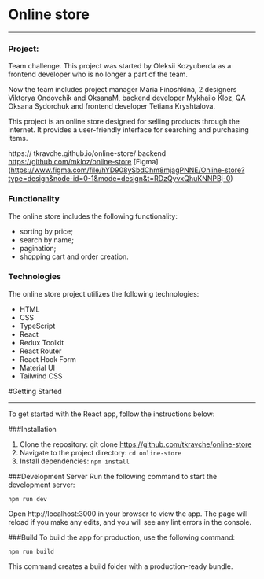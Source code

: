 # Online store

---

### Project:

Team challenge.
This project was started by Oleksii Kozyuberda as a frontend developer who is no longer a part of the team.

Now the team includes project manager Maria Finoshkina, 2 designers Viktorya Ondovchik and OksanaM, backend developer Mykhailo Kloz, QA Oksana Sydorchuk and frontend developer Tetiana Kryshtalova.

This project is an online store designed for selling products through the internet. It provides a user-friendly interface for searching and purchasing items.

https:// tkravche.github.io/online-store/
backend https://github.com/mkloz/online-store
[Figma] (https://www.figma.com/file/hYD908ySbdChm8mjagPNNE/Online-store?type=design&node-id=0-1&mode=design&t=RDzQyvxQhuKNNPBj-0)

### Functionality

The online store includes the following functionality:

- sorting by price;
- search by name;
- pagination;
- shopping cart and order creation.

### Technologies

The online store project utilizes the following technologies:

- HTML
- CSS
- TypeScript
- React
- Redux Toolkit
- React Router
- React Hook Form
- Material UI
- Tailwind CSS

#Getting Started

---

To get started with the React app, follow the instructions below:

###Installation

1. Clone the repository: git clone https://github.com/tkravche/online-store
2. Navigate to the project directory: `cd online-store`
3. Install dependencies: `npm install`

###Development Server
Run the following command to start the development server:

```
npm run dev
```

Open http://localhost:3000 in your browser to view the app. The page will reload if you make any edits, and you will see any lint errors in the console.

###Build
To build the app for production, use the following command:

```
npm run build
```

This command creates a build folder with a production-ready bundle.

